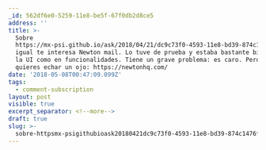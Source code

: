 ```yaml
---
_id: 562df6e0-5259-11e8-be5f-67f0db2d8ce5
address: ''
title: >-
  Sobre
  https://mx-psi.github.io/ask/2018/04/21/dc9c73f0-4593-11e8-bd39-874c1476f9f1/
  igual te interesa Newton mail. Lo tuve de prueba y estaba bastante bien, tanto
  la UI como en funcionalidades. Tiene un grave problema: es caro. Pero por si
  quieres echar un ojo: https://newtonhq.com/
date: '2018-05-08T00:47:09.099Z'
tags:
  - comment-subscription
layout: post
visible: true
excerpt_separator: <!--more-->
draft: true
slug: >-
  sobre-httpsmx-psigithubioask20180421dc9c73f0-4593-11e8-bd39-874c1476f9f1-igual-te-interesa-newton-mail-lo-tuve-de-prueba-y-estaba-bastante-bien-tanto-la-ui-como-en-funcionalidades-tiene-un-grave-problema-es-caro-pero-por-si-quieres-echar-un-ojo-httpsnewtonhqcom
---
```

 

